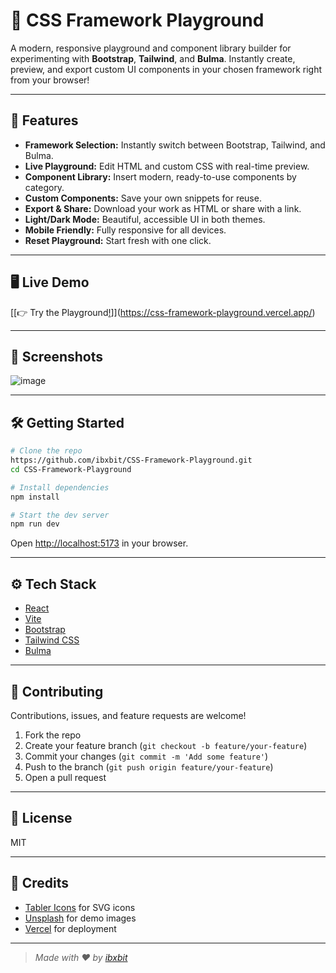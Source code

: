# 🎨 CSS Framework Playground

A modern, responsive playground and component library builder for experimenting with **Bootstrap**, **Tailwind**, and **Bulma**. Instantly create, preview, and export custom UI components in your chosen framework right from your browser!

---
 
## 🚀 Features 
  
- **Framework Selection:** Instantly switch between Bootstrap, Tailwind, and Bulma.  
- **Live Playground:** Edit HTML and custom CSS with real-time preview.    
- **Component Library:** Insert modern, ready-to-use components by category.   
- **Custom Components:** Save your own snippets for reuse.    
- **Export & Share:** Download your work as HTML or share with a link.   
- **Light/Dark Mode:** Beautiful, accessible UI in both themes.   
- **Mobile Friendly:** Fully responsive for all devices.      
- **Reset Playground:** Start fresh with one click.        
           
---      
 
## 🖥️ Live Demo 

[[👉 Try the Playground[!](YOUR_LIVE_URL_HERE](https://css-framework-playground.vercel.app/))]](https://css-framework-playground.vercel.app/)

---

## 📸 Screenshots

![image](https://github.com/user-attachments/assets/ac0cf8dc-f281-42f7-9ae1-c6795e0ea663)


---

## 🛠️ Getting Started

```bash
# Clone the repo
https://github.com/ibxbit/CSS-Framework-Playground.git
cd CSS-Framework-Playground

# Install dependencies
npm install

# Start the dev server
npm run dev
```

Open [http://localhost:5173](http://localhost:5173) in your browser.

---

## ⚙️ Tech Stack

- [React](https://react.dev/)
- [Vite](https://vitejs.dev/)
- [Bootstrap](https://getbootstrap.com/)
- [Tailwind CSS](https://tailwindcss.com/)
- [Bulma](https://bulma.io/)

---

## 🤝 Contributing

Contributions, issues, and feature requests are welcome!

1. Fork the repo
2. Create your feature branch (`git checkout -b feature/your-feature`)
3. Commit your changes (`git commit -m 'Add some feature'`)
4. Push to the branch (`git push origin feature/your-feature`)
5. Open a pull request

---

## 📄 License

MIT

---

## 🙏 Credits

- [Tabler Icons](https://tabler-icons.io/) for SVG icons
- [Unsplash](https://unsplash.com/) for demo images
- [Vercel](https://vercel.com/) for deployment

---

> _Made with ❤️ by [ibxbit](https://github.com/ibxbit)_
